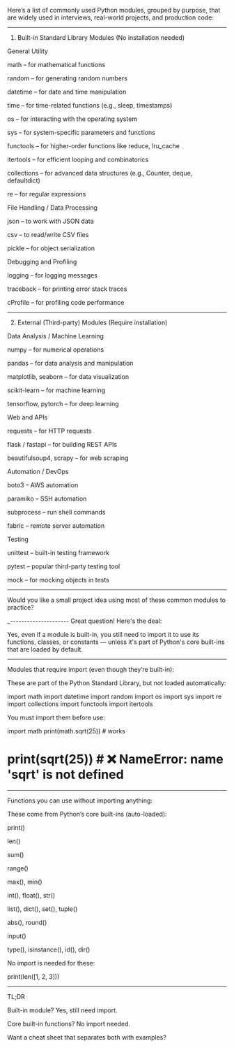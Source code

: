 Here’s a list of commonly used Python modules, grouped by purpose, that are widely used in interviews, real-world projects, and production code:


---

1. Built-in Standard Library Modules (No installation needed)

General Utility

math – for mathematical functions

random – for generating random numbers

datetime – for date and time manipulation

time – for time-related functions (e.g., sleep, timestamps)

os – for interacting with the operating system

sys – for system-specific parameters and functions

functools – for higher-order functions like reduce, lru_cache

itertools – for efficient looping and combinatorics

collections – for advanced data structures (e.g., Counter, deque, defaultdict)

re – for regular expressions


File Handling / Data Processing

json – to work with JSON data

csv – to read/write CSV files

pickle – for object serialization


Debugging and Profiling

logging – for logging messages

traceback – for printing error stack traces

cProfile – for profiling code performance



---

2. External (Third-party) Modules (Require installation)

Data Analysis / Machine Learning

numpy – for numerical operations

pandas – for data analysis and manipulation

matplotlib, seaborn – for data visualization

scikit-learn – for machine learning

tensorflow, pytorch – for deep learning


Web and APIs

requests – for HTTP requests

flask / fastapi – for building REST APIs

beautifulsoup4, scrapy – for web scraping


Automation / DevOps

boto3 – AWS automation

paramiko – SSH automation

subprocess – run shell commands

fabric – remote server automation


Testing

unittest – built-in testing framework

pytest – popular third-party testing tool

mock – for mocking objects in tests



---

Would you like a small project idea using most of these common modules to practice?

_---------------------
Great question! Here's the deal:

Yes, even if a module is built-in, you still need to import it to use its functions, classes, or constants — unless it's part of Python's core built-ins that are loaded by default.


---

Modules that require import (even though they’re built-in):

These are part of the Python Standard Library, but not loaded automatically:

import math
import datetime
import random
import os
import sys
import re
import collections
import functools
import itertools

You must import them before use:

import math
print(math.sqrt(25))  # works

# print(sqrt(25))  # ❌ NameError: name 'sqrt' is not defined


---

Functions you can use without importing anything:

These come from Python’s core built-ins (auto-loaded):

print()

len()

sum()

range()

max(), min()

int(), float(), str()

list(), dict(), set(), tuple()

abs(), round()

input()

type(), isinstance(), id(), dir()


No import is needed for these:

print(len([1, 2, 3]))


---

TL;DR

Built-in module? Yes, still need import.

Core built-in functions? No import needed.


Want a cheat sheet that separates both with examples?

